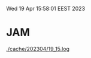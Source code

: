 Wed 19 Apr 15:58:01 EEST 2023
# JAM
<a href='./cache/202304/19_15.log'>./cache/202304/19_15.log</a>
